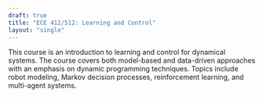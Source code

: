 ```yaml
---
draft: true
title: "ECE 412/512: Learning and Control"
layout: "single"
---
```


This course is an introduction to learning and control for dynamical systems. The course covers both model-based and data-driven approaches with an emphasis on dynamic programming techniques. Topics include robot modeling, Markov decision processes, reinforcement learning, and multi-agent systems.